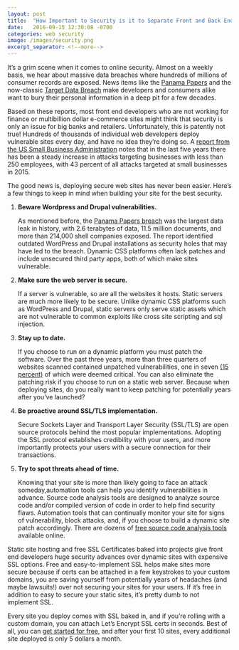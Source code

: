 ```yaml
---
layout: post
title:  "How Important to Security is it to Separate Front and Back End for Web Development?"
date:   2016-09-15 12:30:08 -0700
categories: web security
image: /images/security.png
excerpt_separator: <!--more-->
---
```


It’s a grim scene when it comes to online security. Almost on a weekly basis, we hear about massive data breaches where hundreds of millions of consumer records are exposed. News items like the [Panama Papers](http://www.forbes.com/sites/thomasbrewster/2016/04/05/panama-papers-amazon-encryption-epic-leak/#666ce9411df5) and the now-classic [Target Data Breach](http://www.forbes.com/sites/paularosenblum/2014/01/17/the-target-data-breach-is-becoming-a-nightmare/#e0e9eaf4b29b) make developers and consumers alike want to bury their personal information in a deep pit for a few decades. 
 
<!--more-->

Based on these reports, most front end developers who are not working for finance or multibillion dollar e-commerce sites might think that security is only an issue for big banks and retailers. Unfortunately, this is patently not true! Hundreds of thousands of individual web developers deploy vulnerable sites every day, and have no idea they’re doing so.  A [report from the US Small Business Administration](https://www.sbir.gov/tutorials/cyber-security/tutorial-1) notes that in the last five years there has been a steady increase in attacks targeting businesses with less than 250 employees, with 43 percent of all attacks targeted at small businesses in 2015. 

The good news is, deploying secure web sites has never been easier.  Here’s a few things to keep in mind when building your site for the best security.

1.  **Beware Wordpress and Drupal vulnerabilities.**  
   
    As mentioned before, the [Panama Papers breach](http://www.forbes.com/sites/thomasbrewster/2016/04/05/panama-papers-amazon-encryption-epic-leak/#27a9457d1df5) was the largest data leak in history, with 2.6 terabytes of data, 11.5 million documents, and more than 214,000 shell companies exposed. The report identified outdated WordPress and Drupal installations as security holes that may have led to the breach. Dynamic CSS platforms often lack patches and include unsecured third party apps, both of which make sites vulnerable. 

2.  **Make sure the web server is secure.**  
 
    If a server is vulnerable, so are all the websites it hosts. Static servers are much more likely to be secure. Unlike dynamic CSS platforms such as WordPress and Drupal, static servers only serve static assets which are not vulnerable to common exploits like cross site scripting and sql injection.

3.  **Stay up to date.**  

    If you choose to run on a dynamic platform you must patch the software. Over the past three years, more than three quarters of websites scanned contained unpatched vulnerabilities, one in seven [(15 percent)](http://www.pcworld.com/article/3092859/security/you-have-a-website-you-have-cybersecurity-risk.html) of which were deemed critical. You can also eliminate the patching risk if you choose to run on a static web server. Because when deploying sites, do you really want to keep patching for potentially years after you’ve launched?

4.  **Be proactive around SSL/TLS implementation.**  

    Secure Sockets Layer and Transport Layer Security (SSL/TLS) are open source protocols behind the most popular implementations. Adopting the SSL protocol establishes credibility with your users, and more importantly protects your users with a secure connection for their transactions.

5.  **Try to spot threats ahead of time.**  

    Knowing that your site is more than likely going to face an attack someday,automation tools can help you identify vulnerabilities in advance. Source code analysis tools are designed to analyze source code and/or compiled version of code in order to help find security flaws. Automation tools that can continually monitor your site for signs of vulnerability, block attacks, and, if you choose to build a dynamic site patch accordingly. There are dozens of [free source code analysis tools](https://www.owasp.org/index.php/Source_Code_Analysis_Tools) available online.

Static site hosting and free SSL Certificates baked into projects give front end developers huge security advances over dynamic sites with expensive SSL options. Free and easy-to-implement SSL helps make sites more secure because if certs can be attached in a few keystrokes to your custom domains, you are saving yourself from potentially years of headaches (and maybe lawsuits!) over not securing your sites for your users. If it’s free in addition to easy to secure your static sites, it’s pretty dumb to not implement SSL. 

Every site you deploy comes with SSL baked in, and if you’re rolling with a custom domain, you can attach Let’s Encrypt SSL certs in seconds. Best of all, you can [get started for free](https://www.pubstorm.com/signup), and after your first 10 sites, every additional site deployed is only 5 dollars a month.
